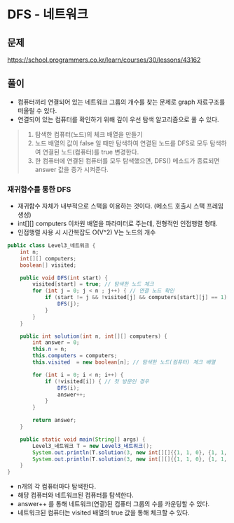 # DFS - 네트워크

## 문제
https://school.programmers.co.kr/learn/courses/30/lessons/43162

## 풀이
- 컴퓨터끼리 연결되어 있는 네트워크 그룹의 개수를 찾는 문제로 graph 자료구조를 떠올릴 수 있다.
- 연결되어 있는 컴퓨터를 확인하기 위해 깊이 우선 탐색 알고리즘으로 풀 수 있다.
>  1. 탐색한 컴퓨터(노드)의 체크 배열을 만들기
>  2. 노드 배열의 값이 false 일 때만 탐색하여 연결된 노드를 DFS로 모두 탐색하여 연결된 노드(컴퓨터)를 true 변경한다.
>  3. 한 컴퓨터에 연결된 컴퓨터를 모두 탐색했으면, DFS() 메소드가 종료되면 answer 값을 증가 시켜준다.

### 재귀함수를 통한 DFS
- 재귀함수 자체가 내부적으로 스택을 이용하는 것이다. (메소드 호출시 스택 프레임 생성)
- int[][] computers 이차원 배열을 파라미터로 주는데, 전형적인 인접행렬 형태.
- 인접행렬 사용 시 시간복잡도 O(V^2) V는 노드의 개수

```java
public class Level3_네트워크 {
    int n;
    int[][] computers;
    boolean[] visited;

    public void DFS(int start) {
        visited[start] = true; // 탐색한 노드 체크
        for (int j = 0; j < n ; j++) { // 연결 노드 확인
            if (start != j && !visited[j] && computers[start][j] == 1) { // 연결 노드 중 탐색하지 않은 노드만 탐색하기
                DFS(j);
            }
        }
    }

    public int solution(int n, int[][] computers) {
        int answer = 0;
        this.n = n;
        this.computers = computers;
        this.visited  = new boolean[n]; // 탐색한 노드(컴퓨터) 체크 배열

        for (int i = 0; i < n; i++) {
            if (!visited[i]) { // 첫 방문인 경우
                DFS(i);
                answer++;
            }
        }

        return answer;
    }

    public static void main(String[] args) {
        Level3_네트워크 T = new Level3_네트워크();
        System.out.println(T.solution(3, new int[][]{{1, 1, 0}, {1, 1, 0}, {0, 0, 1}}));
        System.out.println(T.solution(3, new int[][]{{1, 1, 0}, {1, 1, 1}, {0, 1, 1}}));
    }
}
```
- n개의 각 컴퓨터마다 탐색한다. 
- 해당 컴퓨터와 네트워크된 컴퓨터를 탐색한다. 
- answer++ 를 통해 네트워크(연결)된 컴퓨터 그룹의 수를 카운팅할 수 있다.
- 네트워크된 컴퓨터는 visited 배열의 true 값을 통해 체크할 수 있다.

